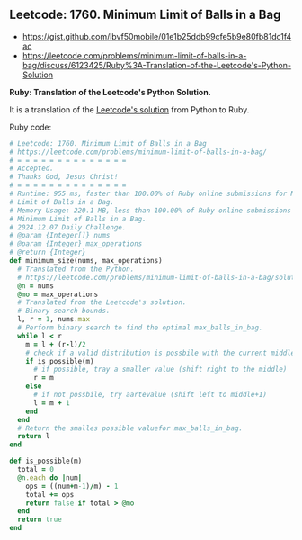 
## Leetcode: 1760. Minimum Limit of Balls in a Bag

- https://gist.github.com/lbvf50mobile/01e1b25ddb99cfe5b9e80fb81dc1f4ac
- https://leetcode.com/problems/minimum-limit-of-balls-in-a-bag/discuss/6123425/Ruby%3A-Translation-of-the-Leetcode's-Python-Solution

**Ruby: Translation of the Leetcode's Python Solution.**


It is a translation of the [Leetcode's solution](https://leetcode.com/problems/minimum-limit-of-balls-in-a-bag/solution/) from Python to Ruby.


Ruby code:
```Ruby
# Leetcode: 1760. Minimum Limit of Balls in a Bag
# https://leetcode.com/problems/minimum-limit-of-balls-in-a-bag/
# = = = = = = = = = = = = = =
# Accepted.
# Thanks God, Jesus Christ!
# = = = = = = = = = = = = = =
# Runtime: 955 ms, faster than 100.00% of Ruby online submissions for Minimum
# Limit of Balls in a Bag.
# Memory Usage: 220.1 MB, less than 100.00% of Ruby online submissions for
# Minimum Limit of Balls in a Bag.
# 2024.12.07 Daily Challenge.
# @param {Integer[]} nums
# @param {Integer} max_operations
# @return {Integer}
def minimum_size(nums, max_operations)
  # Translated from the Python.
  # https://leetcode.com/problems/minimum-limit-of-balls-in-a-bag/solution/
  @n = nums
  @mo = max_operations
  # Translated from the Leetcode's solution.
  # Binary search bounds.
  l, r = 1, nums.max
  # Perform binary search to find the optimal max_balls_in_bag.
  while l < r
    m = l + (r-l)/2
    # check if a valid distribution is possbile with the current middle value.
    if is_possible(m)
      # if possible, tray a smaller value (shift right to the middle)
      r = m
    else
      # if not possbile, try aartevalue (shift left to middle+1)
      l = m + 1
    end
  end
  # Return the smalles possible valuefor max_balls_in_bag.
  return l
end

def is_possible(m)
  total = 0
  @n.each do |num|
    ops = ((num+m-1)/m) - 1
    total += ops
    return false if total > @mo
  end
  return true
end
```

